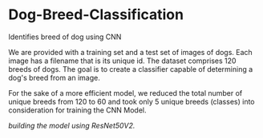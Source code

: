 # Dog-Breed-Classification
Identifies breed of dog using CNN

 We are provided with a training set and a test set of images of dogs. Each image has a filename that is its unique id. The dataset comprises 120 breeds of dogs. The goal is to create a classifier capable of determining a dog's breed from an image.
 
 For the sake of a more efficient model, we reduced the total number of unique breeds from 120 to 60 and took only 5 unique breeds (classes) into consideration for training the CNN Model.
 
 *building the model using ResNet50V2.*
 
 

